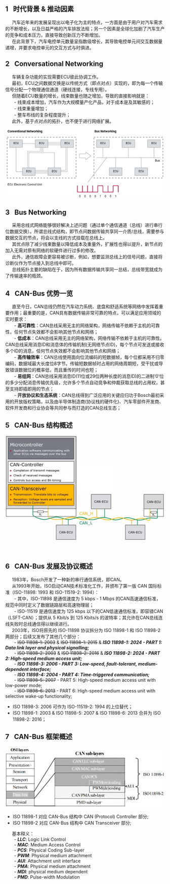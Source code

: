 ## 1 &#8194;时代背景 & 推动因素

&#8194;&#8195;汽车近年来的发展呈现出以电子化为主的特点，一方面是由于用户对汽车需求的不断增长，以及日益严格的汽车排放法规；另一个因素是全球化加剧了汽车生产的竞争和成本压力，直接导致创新压力不断增加。  
&#8194;&#8195;在此背景下，汽车电控单元数量呈指数级增长，其导致电控单元间交互数据量递增，并要求电控单元的交互方式与时俱进。

## 2 &#8194;Conversational Networking

&#8194;&#8195;车辆复杂功能的实现需要ECU彼此协调工作。  
&#8194;&#8195;最初，ECU之间数据交换是以传统方式（即点对点）实现的，即为每一个传输信号分配一个物理通信通道（硬线连接，专线专用）。  
&#8194;&#8195;但随着ECU数量的增长，线束数量也随之增加，导致的直接影响就是：  
&#8194;&#8194;&#8195;- 线束成本增加，汽车作为大规模量产化产品，对于成本是及其敏感的；  
&#8194;&#8194;&#8195;- 线束重量增加；  
&#8194;&#8194;&#8195;- 整车布线的复杂程度提升；  
&#8194;&#8195;此外，基于点对点的拓扑，也不便于进行网络扩展。

![image](https://github.com/ONEOKCAT/Vehicle_Notes/blob/main/INSET/CAN-Bus_Networking.png)

## 3 &#8194;Bus Networking

&#8194;&#8195;采用总线式网络能够很好解决上述问题（通过单个通信通道（总线）进行串行位数据交换）。所谓总线式结构，即节点间数据传输共享同一介质/总线，需要参与数据交互的节点，将会以支线的方式挂载在总线上。  
&#8194;&#8195;其优点除了减少线束数量以降低成本及重量外，扩展性也得以提升，新节点的加入无需对原有网络的软硬件进行过多的修改。  
&#8194;&#8195;此外，通信故障会更容易被诊断，例如，想要监测总线上的信号问题，直接将诊断仪作为节点接入到总线中即可。  
&#8194;&#8195;总线拓扑主要的缺陷在于，因为所有数据传输共享同一总结，总线带宽就成为了传输速率的瓶颈。

## 4 &#8194;CAN-Bus 优势一览

&#8194;&#8195;直至今日，CAN总线仍然在汽车动力系统、底盘和舒适系统等网络中发挥着重要作用；最重要的是，CAN具有数据传输非常可靠的特点，可以满足应用领域的实时要求：  
&#8194;&#8194;&#8195;- **高可靠性**：CAN总线采用无主的网络架构，网络传输不依赖于主机的可靠性，任何节点失效都不会影响其他节点和网络；  
&#8194;&#8194;&#8195;- **低成本**：CAN总线采用无主的网络架构，网络传输不依赖于主机的可靠性。CAN总线采用消息ID和消息体的传输机制(无网络节点ID)，每个节点可发送或接收多个ID的消息，任何节点失效都不会影响其他节点和网络；  
&#8194;&#8194;&#8195;- **高传输效率**：CAN总线使用面向位流编码的短数据帧，每个位都采用不归零编码，数据域最大长度位8字节。传输短数据帧时占用的网络周期短，受干扰或导致错误数据位的概率低，而且重传的时间也短；  
&#8194;&#8194;&#8195;- **易组网**：CAN总线采用消息ID(11位或29位两种长度的消息ID)的二进制‘0’位的多少分配消息传输优先级，允许多个节点自动竞争和仲裁获取总线的占用权，甚至支持即插即用的节点；  
&#8194;&#8194;&#8195;- **开放协议和生态系统**：CAN总线得到广泛应用的关键应归功于Bosch最初采用的开放版权策略，以及由半导体制造商(协议栈的硬件化)、汽车零部件开发商、软件开发商和行业协会等共同参与而打造的CAN总线生态；

## 5 &#8194;CAN-Bus 结构概述

![image](https://github.com/ONEOKCAT/Vehicle_Notes/blob/main/INSET/CAN-Bus_CAN%20Structure.png)

&#8194;&#8195;

## 6 &#8194;CAN-Bus 发展及协议概述

&#8194;&#8195;1983年，Bosch开发了一种新的串行通信系统，即CAN。  
&#8194;&#8195;从1993年开始，ISO启动CAN技术标准化工作，并颁布了第一版 CAN 国际标准（ISO-11898: 1993 和 ISO-11519-2: 1994）：  
&#8194;&#8194;&#8195;- 其中，ISO-11898 是通信速度为 5 kbps - 1 Mbps 的CAN高速通信标准，规范中同时定义了数据链路层和高速物理层；  
&#8194;&#8194;&#8195;- ISO-11519 是通信速度为 125 kbps 以下的CAN低速通信标准，即容错CAN（LSFT-CAN）；提供从 5 Kbit/s 到 125 Kbits/s 的波特率；其允许在CAN总线连线失败时总线通信得以继续进行。  
&#8194;&#8195;2003年，ISO将原先的 ISO-11898 协议拆分为 ISO 11898-1 和 ISO 11898-2 两部分；后续又发布了其他几个部分：  
&#8194;&#8194;&#8195;- ~~ISO 11898-1: 2003~~ & ~~ISO 11898-1: 2015~~ & ***ISO 11898-1: 2024 - PART 1: Data link layer and physical signalling;***   
&#8194;&#8194;&#8195;- ~~ISO 11898-2: 2003~~ & ~~ISO 11898-2: 2016~~ & ***ISO 11898-2: 2024 - PART 2: High-speed medium access unit;***  
&#8194;&#8194;&#8195;- ***ISO 11898-3: 2006 - PART 3: Low-speed, fault-tolerant, medium-dependent interface;***  
&#8194;&#8194;&#8195;- ***ISO 11898-4: 2004 - PART 4: Time-triggered communication;***  
&#8194;&#8194;&#8195;- ~~ISO 11898-5: 2007~~ - PART 5: High-speed medium access unit with low-power mode;  
&#8194;&#8194;&#8195;- ~~ISO 11898-6: 2013~~ - PART 6: High-speed medium access unit with selective wake-up functionality;  
* ISO 11898-3: 2006 可作为 ISO-11519-2: 1994 的上位替代；  
* ISO 11898-1: 2003 & ISO 11898-5: 2007 & ISO 11898-6: 2013 合并为 ISO 11898-2: 2016；

## 7 &#8194;CAN-Bus 框架概述

![image](https://github.com/ONEOKCAT/Vehicle_Notes/blob/main/INSET/CAN-Bus_the%20relationship%20between%20the%20OSI%20layers%20and%20the%20CAN%20sub-layers.png)

* ISO 11898-1 对应 CAN-Bus 结构中 CAN (Protocol) Controller 部分;
* ISO 11898-2 对应 CAN-Bus 结构中 CAN Transceiver 部分;

&#8194;&#8195;基本释义：  
&#8194;&#8194;&#8195;- ***LLC***: Logic Link Control  
&#8194;&#8194;&#8195;- ***MAC***: Medium Access Control   
&#8194;&#8194;&#8195;- ***PCS***: Physical Coding Sub-layer   
&#8194;&#8194;&#8195;- ***PWM***: Physical medium attachment  
&#8194;&#8194;&#8195;- ***AUI***: Attachment unit interface  
&#8194;&#8194;&#8195;- ***PMA***: Physical medium attachment  
&#8194;&#8194;&#8195;- ***MDI***: physical medium dependent  
&#8194;&#8194;&#8195;- ***PMD***: Pulse-width Modulation  




